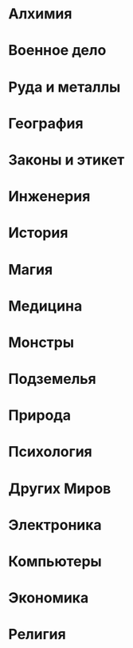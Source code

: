 # Алхимия

# Военное дело

# Руда и металлы

# География

# Законы и этикет

# Инженерия

# История

# Магия

# Медицина

# Монстры

# Подземелья

# Природа

# Психология

# Других Миров

# Электроника

# Компьютеры

# Экономика

# Религия